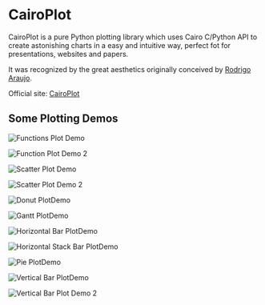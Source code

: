 CairoPlot
===========

CairoPlot is a pure Python plotting library which uses Cairo C/Python API to
create astonishing charts in a easy and intuitive way, perfect fot for
presentations, websites and papers.

It was recognized by the great aesthetics originally conceived by [Rodrigo
Araujo](https://github.com/rodrigoaraujo01).

Official site: [CairoPlot](http://cairoplot.sourceforge.net/index.html)

Some Plotting Demos
-------------------
![Functions Plot Demo](raw/develop/demo-graphs/color_themes_function.png)

![Function Plot Demo 2](raw/develop/demo-graphs/function_3_labels.png)

![Scatter Plot Demo](raw/develop/demo-graphs/color_themes_scatter.png)

![Scatter Plot Demo 2](raw/develop/demo-graphs/scatter_4_variable_radius.png)

![Donut PlotDemo](raw/develop/demo-graphs/donut_3_background.png)

![Gantt PlotDemo](raw/develop/demo-graphs/gantt_1_default.png)

![Horizontal Bar PlotDemo](raw/develop/demo-graphs/hbar_0_dictionary.png)

![Horizontal Stack Bar PlotDemo](raw/develop/demo-graphs/hbar_10_stack.png)

![Pie PlotDemo](raw/develop/demo-graphs/pie_3_background.png)

![Vertical Bar PlotDemo](raw/develop/demo-graphs/vbar_2_rounded.png)

![Vertical Bar Plot Demo 2](raw/develop/demo-graphs/vbar_8_hy_labels.png)

